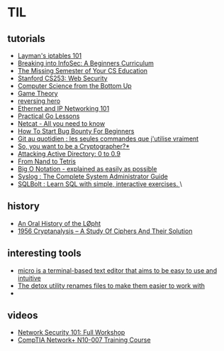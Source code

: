 TIL
===============

## tutorials

- [Layman's iptables 101](https://iximiuz.com/en/posts/laymans-iptables-101/) 
- [Breaking into InfoSec: A Beginners Curriculum](https://s3ctur.wordpress.com/2017/06/19/breaking-into-infosec-a-beginners-curriculum/)
- [The Missing Semester of Your CS Education](https://missing.csail.mit.edu/)
- [Stanford CS253: Web Security](https://web.stanford.edu/class/cs253/)
- [Computer Science from the Bottom Up](https://www.bottomupcs.com/)
- [Game Theory ](https://oyc.yale.edu/economics/econ-159)
- [reversing hero](https://www.reversinghero.com/)
- [Ethernet and IP Networking 101](https://iximiuz.com/en/posts/computer-networking-101/)
- [Practical Go Lessons](https://www.practical-go-lessons.com/)
- [Netcat - All you need to know](https://blog.ikuamike.io/posts/2021/netcat/#features)
-  [How To Start Bug Bounty For Beginners](https://securib.ee/beelog/how-to-start-bug-bounty-for-beginners/)
- [Git au quotidien : les seules commandes que j'utilise vraiment ](https://dev.to/stack-labs/git-au-quotidien-les-seules-commandes-que-j-utilise-vraiment-3g74)
- [So, you want to be a Cryptographer?*](https://github.com/SalusaSecondus/CryptoGotchas/blob/master/GettingStarted.md)
- [Attacking Active Directory: 0 to 0.9](https://zer1t0.gitlab.io/posts/attacking_ad/#what-is-active-directory)
- [From Nand to Tetris](https://www.nand2tetris.org/)
- [Big O Notation - explained as easily as possible](https://thatcomputerscientist.com/big-o-notation-explained-as-easily-as-possible)
- [Syslog : The Complete System Administrator Guide](https://devconnected.com/syslog-the-complete-system-administrator-guide/)
- [ SQLBolt : Learn SQL with simple, interactive exercises. ](https://sqlbolt.com/)\

## history
- [An Oral History of the LØpht](https://duo.com/decipher/an-oral-history-of-the-l0pht) 
- [1956 Cryptanalysis – A Study Of Ciphers And Their Solution](https://archive.org/details/1956Cryptanalysis-AStudyOfCiphersAndTheirSolution/page/n7/mode/2up)

## interesting tools

- [micro is a terminal-based text editor that aims to be easy to use and intuitive](https://github.com/zyedidia/micro) 
- [The detox utility renames files to make them easier to work with](https://linux.die.net/man/1/detox) 
- []()

## videos
- [Network Security 101: Full Workshop](https://www.youtube.com/watch?v=E03gh1huvW4)
- [CompTIA Network+ N10-007 Training Course](https://www.youtube.com/playlist?list=PLG49S3nxzAnmpdmX7RoTOyuNJQAb-r-gd)